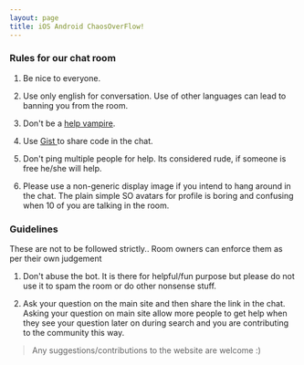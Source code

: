 ```yaml
---
layout: page
title: iOS Android ChaosOverFlow!
---
```


### Rules for our chat room
1) Be nice to everyone.

2) Use only english for conversation. Use of other languages can lead to banning you from the room.

3) Don't be a <a href="http://www.urbandictionary.com/define.php?term=help+vampire" target="new"> help vampire</a>.

4) Use <a href="http://gist.github.com"> Gist </a> to share code in the chat.

5) Don't ping multiple people for help. Its considered rude, if someone is free he/she will help.

6) Please use a non-generic display image if you intend to hang around in the chat. The plain simple SO avatars for profile is boring and confusing when 10 of you are talking in the room.

### Guidelines 

These are not to be followed strictly.. Room owners can enforce them as per their own judgement

1) Don't abuse the bot. It is there for helpful/fun purpose but please do not use it to spam the room or do other nonsense stuff.

2) Ask your question on the main site and then share the link in the chat. Asking your question on main site allow more people to get help when they see your question later on during search and you are contributing to the community this way.







> Any suggestions/contributions to the website are welcome :)
